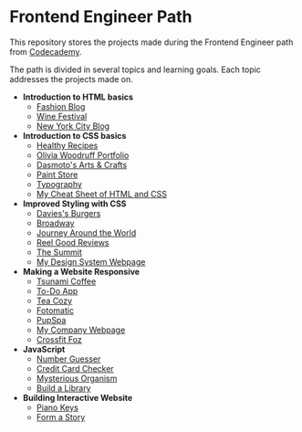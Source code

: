 # Frontend Engineer Path
This repository stores the projects made during the Frontend Engineer path
from [Codecademy](https://www.codecademy.com/learn/paths/front-end-engineer-career-path).

The path is divided in several topics and learning goals. Each topic addresses the projects made on.

- **Introduction to HTML basics**
  - [Fashion Blog](fashion-blog)
  - [Wine Festival](wine-festival)
  - [New York City Blog](new-york-city-blog)
- **Introduction to CSS basics**
  - [Healthy Recipes](healthy-recipes)
  - [Olivia Woodruff Portfolio](olivia-woodruff-portfolio)
  - [Dasmoto's Arts & Crafts](dasmoto-arts-crafts)
  - [Paint Store](paint-store)
  - [Typography](typography)
  - [My Cheat Sheet of HTML and CSS](my-cheat-sheet)
- **Improved Styling with CSS**
  - [Davies's Burgers](davie-burgers)
  - [Broadway](broadway)
  - [Journey Around the World](journey-arround-world)
  - [Reel Good Reviews](reel-good-reviews)
  - [The Summit](summit)
  - [My Design System Webpage](my-design-system)
- **Making a Website Responsive**
  - [Tsunami Coffee](tsunami-coffee)
  - [To-Do App](to-do-app)
  - [Tea Cozy](tea-cozy)
  - [Fotomatic](fotomatic)
  - [PupSpa](pup-spa)
  - [My Company Webpage](my-company-homepage)
  - [Crossfit Foz](crossfit-foz)
- **JavaScript**
  - [Number Guesser](javascript-section/number-guesser)
  - [Credit Card Checker](javascript-section/credit-card-checker)
  - [Mysterious Organism](javascript-section/mysterious-organism)
  - [Build a Library](javascript-section/library)
- **Building Interactive Website**
  - [Piano Keys](piano-keys)
  - [Form a Story](form-story)